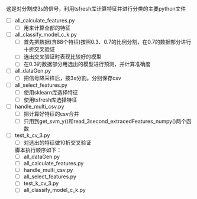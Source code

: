 这是对分割成3s的信号，利用tsfresh库计算特征并进行分类的主要python文件
- [ ] all_calculate_features.py
    - [ ] 用来计算全部的特征
- [ ] all_classify_model_c_k.py
    - [ ] 首先把数据(含88个特征)按照0.3、0.7的比例分割，在0.7的数据部分进行十折交叉验证
    - [ ] 选出交叉验证时表现比较好的模型
    - [ ] 在0.3的数据部分用选出的模型进行预测，并计算准确度
- [ ] all_dataGen.py
    - [ ] 把信号降采样后，按3s分割。分别保存csv
 - [ ] all_select_features.py
    - [ ] 使用sklearn库选择特征
    - [ ] 使用tsfresh库选择特征
 - [ ] handle_multi_csv.py
    - [ ] 把计算好特征的csv合并
    - [ ] 只用到get_svm_y()和read_3second_extracedFeatures_numpy()两个函数
 - [ ] test_k_cv_3.py
    - [ ] 对选出的特征做10折交叉验证
    
    脚本执行顺序如下：
    - [ ] all_dataGen.py
    - [ ] all_calculate_features.py
    - [ ] handle_multi_csv.py
    - [ ] all_select_features.py
    - [ ] test_k_cv_3.py
    - [ ] all_classify_model_c_k.py
